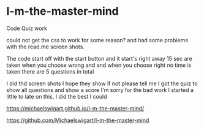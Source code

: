# I-m-the-master-mind
Code Quiz
work

could not get the css to work for some reason?
and had some problems with the read.me screen shots.

The code start off with the start button and it start's right away 15 sec are taken when you choose wrong and and when you choose  right no time is taken there are 5 questions in total 


I did thd screen shots I hope they show if not please tell me I got the quiz to show all questions and show a score I'm sorry for the bad work I started a little to late on this, I did the best I could


https://michaelswigart.github.io/I-m-the-master-mind/

https://github.com/Michaelswigart/I-m-the-master-mind
